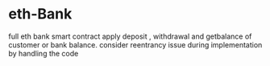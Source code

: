 # eth-Bank
full eth bank smart contract
apply deposit , withdrawal and getbalance of customer or bank balance.
consider reentrancy issue during implementation by handling the code
